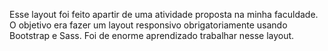 Esse layout foi feito apartir de uma atividade proposta na minha faculdade.
O objetivo era fazer um layout responsivo obrigatoriamente usando Bootstrap e Sass.
Foi de enorme aprendizado trabalhar nesse layout.
